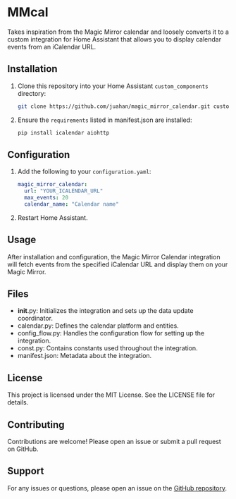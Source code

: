 # MMcal

Takes inspiration from the Magic Mirror calendar and loosely converts it to a custom integration for Home Assistant that allows you to display calendar events from an iCalendar URL.

## Installation

1. Clone this repository into your Home Assistant `custom_components` directory:

    ```sh
    git clone https://github.com/juahan/magic_mirror_calendar.git custom_components/mmcal
    ```

2. Ensure the `requirements` listed in manifest.json are installed:

    ```sh
    pip install icalendar aiohttp
    ```

## Configuration

1. Add the following to your `configuration.yaml`:

    ```yaml
    magic_mirror_calendar:
      url: "YOUR_ICALENDAR_URL"
      max_events: 20
      calendar_name: "Calendar name"
    ```

2. Restart Home Assistant.

## Usage

After installation and configuration, the Magic Mirror Calendar integration will fetch events from the specified iCalendar URL and display them on your Magic Mirror.

## Files

- __init__.py: Initializes the integration and sets up the data update coordinator.
- calendar.py: Defines the calendar platform and entities.
- config_flow.py: Handles the configuration flow for setting up the integration.
- const.py: Contains constants used throughout the integration.
- manifest.json: Metadata about the integration.

## License

This project is licensed under the MIT License. See the LICENSE file for details.

## Contributing

Contributions are welcome! Please open an issue or submit a pull request on GitHub.

## Support

For any issues or questions, please open an issue on the [GitHub repository](https://github.com/juahan/magic_mirror_calendar).
